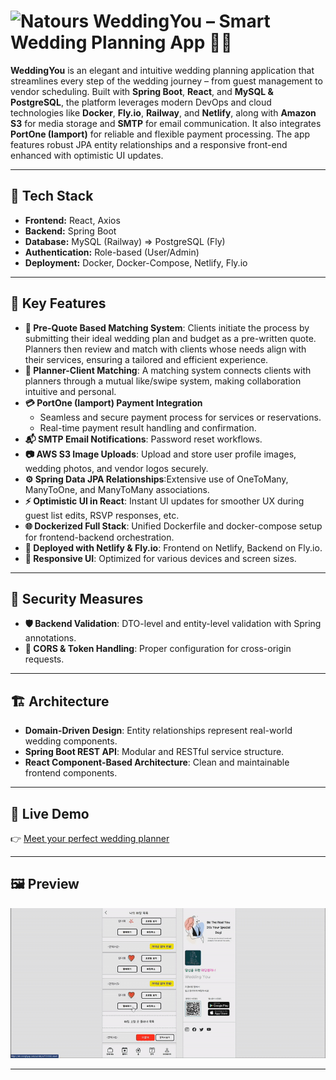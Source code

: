 # <img src="frontend/public/Logo.ico" width="40" height="40" alt="Natours"/> WeddingYou – Smart Wedding Planning App 💍📅

**WeddingYou** is an elegant and intuitive wedding planning application that streamlines every step of the wedding journey – from guest management to vendor scheduling. Built with **Spring Boot**, **React**, and **MySQL & PostgreSQL**, the platform leverages modern DevOps and cloud technologies like **Docker**, **Fly.io**, **Railway**, and **Netlify**, along with **Amazon S3** for media storage and **SMTP** for email communication. It also integrates **PortOne (Iamport)** for reliable and flexible payment processing. The app features robust JPA entity relationships and a responsive front-end enhanced with optimistic UI updates.

---

## 🚀 Tech Stack

-   **Frontend:** React, Axios
-   **Backend:** Spring Boot
-   **Database:** MySQL (Railway) => PostgreSQL (Fly)
-   **Authentication:** Role-based (User/Admin)
-   **Deployment:** Docker, Docker-Compose, Netlify, Fly.io

---

## 🌟 Key Features

-   **📝 Pre-Quote Based Matching System**: Clients initiate the process by submitting their ideal wedding plan and budget as a pre-written quote. Planners then review and match with clients whose needs align with their services, ensuring a tailored and efficient experience.
-   **🤝 Planner-Client Matching**: A matching system connects clients with planners through a mutual like/swipe system, making collaboration intuitive and personal.
-   **💳 PortOne (Iamport) Payment Integration**
    -   Seamless and secure payment process for services or reservations.
    -   Real-time payment result handling and confirmation.
-   **📬 SMTP Email Notifications**: Password reset workflows.
-   **📷 AWS S3 Image Uploads**: Upload and store user profile images, wedding photos, and vendor logos securely.
-   **⚙️ Spring Data JPA Relationships**:Extensive use of OneToMany, ManyToOne, and ManyToMany associations.
-   **⚡ Optimistic UI in React**: Instant UI updates for smoother UX during guest list edits, RSVP responses, etc.
-   **🌐 Dockerized Full Stack**: Unified Dockerfile and docker-compose setup for frontend-backend orchestration.
-   **📡 Deployed with Netlify & Fly.io**: Frontend on Netlify, Backend on Fly.io.
-   **📱 Responsive UI**: Optimized for various devices and screen sizes.

---

## 🔐 Security Measures

-   **🛡️ Backend Validation**: DTO-level and entity-level validation with Spring annotations.
-   **🔐 CORS & Token Handling**: Proper configuration for cross-origin requests.

---

## 🏗️ Architecture

-   **Domain-Driven Design**: Entity relationships represent real-world wedding components.
-   **Spring Boot REST API**: Modular and RESTful service structure.
-   **React Component-Based Architecture**: Clean and maintainable frontend components.

---

## 🚀 Live Demo

👉 [Meet your perfect wedding planner](https://weddingyou-dahee-kim.netlify.app/)

---

## 🖼 Preview

![Preview](./weddingyou-gif2.gif)

---
